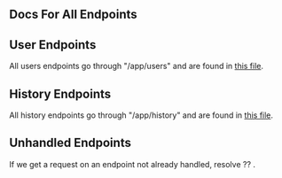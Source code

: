 ## Docs For All Endpoints

## User Endpoints
All users endpoints go through "/app/users" and are found in [this file](/backend/Users/UsersRouter.js).



## History Endpoints
All history endpoints go through "/app/history" and are found in [this file](/backend/History/HistoryRouter).



## Unhandled Endpoints
If we get a request on an endpoint not already handled, resolve ?? .